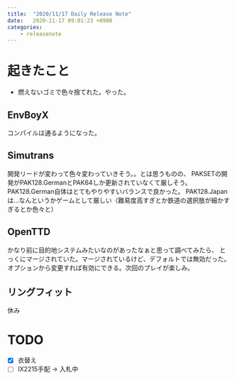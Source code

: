 ```yaml
---
title:  "2020/11/17 Daily Release Note"
date:   2020-11-17 09:01:23 +0900
categories:
    - releasenote
---
```

# 起きたこと

* 燃えないゴミで色々捨てれた。やった。

## EnvBoyX

コンパイルは通るようになった。

## Simutrans

開発リードが変わって色々変わっていきそう。。とは思うものの、
PAKSETの開発がPAK128.GermanとPAK64しか更新されていなくて厳しそう。
PAK128.German自体はとてもやりやすいバランスで良かった。
PAK128.Japanは…なんというかゲームとして厳しい（難易度高すぎとか鉄道の選択肢が細かすぎるとか色々と）

## OpenTTD

かなり前に目的地システムみたいなのがあったなぁと思って調べてみたら、
とっくにマージされていた。マージされているけど、デフォルトでは無効だった。
オプションから変更すれば有効にできる。次回のプレイが楽しみ。

## リングフィット

休み

# TODO 

- [x] 衣替え
- [ ] IX2215手配 -> 入札中